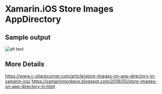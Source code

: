 # Xamarin.iOS Store Images AppDirectory

## Sample output
![alt text](https://www.c-sharpcorner.com/article/store-images-on-app-directory-in-xamarin-ios/Images/out4.png)

## More Details
https://www.c-sharpcorner.com/article/store-images-on-app-directory-in-xamarin-ios/
https://xamarinmonkeys.blogspot.com/2018/05/store-images-on-app-directory-in.html
